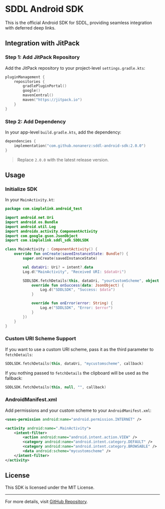 # SDDL Android SDK

This is the official Android SDK for SDDL, providing seamless integration with deferred deep links.

## Integration with JitPack

### Step 1: Add JitPack Repository
Add the JitPack repository to your project-level `settings.gradle.kts`:

```kotlin
pluginManagement {
    repositories {
        gradlePluginPortal()
        google()
        mavenCentral()
        maven("https://jitpack.io")
    }
}
```

### Step 2: Add Dependency
In your app-level `build.gradle.kts`, add the dependency:

```kotlin
dependencies {
    implementation("com.github.nonanerz:sddl-android-sdk:2.0.0")
}
```

> Replace `2.0.0` with the latest release version.

## Usage

### Initialize SDK
In your `MainActivity.kt`:

```kotlin
package com.simplelink.android_test

import android.net.Uri
import android.os.Bundle
import android.util.Log
import androidx.activity.ComponentActivity
import com.google.gson.JsonObject
import com.simplelink.sddl_sdk.SDDLSDK

class MainActivity : ComponentActivity() {
    override fun onCreate(savedInstanceState: Bundle?) {
        super.onCreate(savedInstanceState)

        val dataUri: Uri? = intent?.data
        Log.d("MainActivity", "Received URI: $dataUri")

        SDDLSDK.fetchDetails(this, dataUri, "yourCustomScheme", object : SDDLSDK.SDDLCallback {
            override fun onSuccess(data: JsonObject) {
                Log.d("SDDLSDK", "Success: $data")
            }

            override fun onError(error: String) {
                Log.e("SDDLSDK", "Error: $error")
            }
        })
    }
}
```

### Custom URI Scheme Support
If you want to use a custom URI scheme, pass it as the third parameter to `fetchDetails`:

```kotlin
SDDLSDK.fetchDetails(this, dataUri, "mycustomscheme", callback)
```
If you nothing passed to `fetchDetails` the clipboard will be used as the fallback:

```kotlin
SDDLSDK.fetchDetails(this, null, "", callback)
```

### AndroidManifest.xml
Add permissions and your custom scheme to your `AndroidManifest.xml`:

```xml
<uses-permission android:name="android.permission.INTERNET" />

<activity android:name=".MainActivity">
    <intent-filter>
        <action android:name="android.intent.action.VIEW" />
        <category android:name="android.intent.category.DEFAULT" />
        <category android:name="android.intent.category.BROWSABLE" />
        <data android:scheme="mycustomscheme" />
    </intent-filter>
</activity>
```

## License
This SDK is licensed under the MIT License.

---

For more details, visit [GitHub Repository](https://github.com/nonanerz/sddl-android-sdk).
